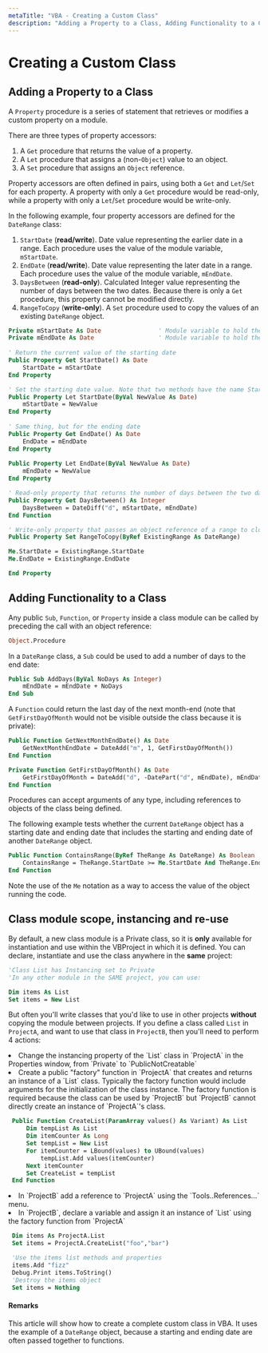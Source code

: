 ```yaml
---
metaTitle: "VBA - Creating a Custom Class"
description: "Adding a Property to a Class, Adding Functionality to a Class, Class module scope, instancing and re-use"
---
```


# Creating a Custom Class



## Adding a Property to a Class


A `Property` procedure is a series of statement that retrieves or modifies a custom property on a module.

There are three types of property accessors:

1. A `Get` procedure that returns the value of a property.
1. A `Let` procedure that assigns a (non-`Object`) value to an object.
1. A `Set` procedure that assigns an `Object` reference.

Property accessors are often defined in pairs, using both a `Get` and `Let`/`Set` for each property. A property with only a `Get` procedure would be read-only, while a property with only a `Let`/`Set` procedure would be write-only.

In the following example, four property accessors are defined for the `DateRange` class:

1. `StartDate` (**read/write**). Date value representing the earlier date in a range. Each procedure uses the value of the module variable, `mStartDate`.
1. `EndDate` (**read/write**). Date value representing the later date in a range. Each procedure uses the value of the module variable, `mEndDate`.
1. `DaysBetween` (**read-only**). Calculated Integer value representing the number of days between the two dates. Because there is only a `Get` procedure, this property cannot be modified directly.
1. `RangeToCopy` (**write-only**). A `Set` procedure used to copy the values of an existing `DateRange` object.

```vb
Private mStartDate As Date                ' Module variable to hold the starting date
Private mEndDate As Date                  ' Module variable to hold the ending date
  
' Return the current value of the starting date
Public Property Get StartDate() As Date
    StartDate = mStartDate
End Property

' Set the starting date value. Note that two methods have the name StartDate
Public Property Let StartDate(ByVal NewValue As Date)
    mStartDate = NewValue
End Property
  
' Same thing, but for the ending date
Public Property Get EndDate() As Date
    EndDate = mEndDate
End Property
  
Public Property Let EndDate(ByVal NewValue As Date)
    mEndDate = NewValue
End Property

' Read-only property that returns the number of days between the two dates
Public Property Get DaysBetween() As Integer
    DaysBetween = DateDiff("d", mStartDate, mEndDate)
End Function

' Write-only property that passes an object reference of a range to clone
Public Property Set RangeToCopy(ByRef ExistingRange As DateRange)

Me.StartDate = ExistingRange.StartDate
Me.EndDate = ExistingRange.EndDate

End Property

```



## Adding Functionality to a Class


Any public `Sub`, `Function`, or `Property` inside a class module can be called by preceding the call with an object reference:

```vb
Object.Procedure

```

In a `DateRange` class, a `Sub` could be used to add a number of days to the end date:

```vb
Public Sub AddDays(ByVal NoDays As Integer)
    mEndDate = mEndDate + NoDays
End Sub

```

A `Function` could return the last day of the next month-end (note that `GetFirstDayOfMonth` would not be visible outside the class because it is private):

```vb
Public Function GetNextMonthEndDate() As Date
    GetNextMonthEndDate = DateAdd("m", 1, GetFirstDayOfMonth())
End Function

Private Function GetFirstDayOfMonth() As Date
    GetFirstDayOfMonth = DateAdd("d", -DatePart("d", mEndDate), mEndDate)
End Function

```

Procedures can accept arguments of any type, including references to objects of the class being defined.

The following example tests whether the current `DateRange` object has a starting date and ending date that includes the starting and ending date of another `DateRange` object.

```vb
Public Function ContainsRange(ByRef TheRange As DateRange) As Boolean
    ContainsRange = TheRange.StartDate >= Me.StartDate And TheRange.EndDate <= Me.EndDate
End Function

```

Note the use of the `Me` notation as a way to access the value of the object running the code.



## Class module scope, instancing and re-use


By default, a new class module is a Private class, so it is **only** available for instantiation and use within the VBProject in which it is defined. You can declare, instantiate and use the class anywhere in the **same** project:

```vb
'Class List has Instancing set to Private
'In any other module in the SAME project, you can use:

Dim items As List
Set items = New List

```

But often you'll write classes that you'd like to use in other projects **without** copying the module between projects. If you define a class called `List` in `ProjectA`, and want to use that class in `ProjectB`, then you'll need to perform 4 actions:

<li>
Change the instancing property of the `List` class in `ProjectA` in the Properties window, from `Private` to `PublicNotCreatable`
</li>
<li>
Create a public "factory" function in `ProjectA` that creates and returns an instance of a `List` class. Typically the factory function would include arguments for the initialization of the class instance. The factory function is required because the class can be used by `ProjectB` but `ProjectB` cannot directly create an instance of `ProjectA`'s class.

```vb
 Public Function CreateList(ParamArray values() As Variant) As List
     Dim tempList As List
     Dim itemCounter As Long
     Set tempList = New List
     For itemCounter = LBound(values) to UBound(values) 
         tempList.Add values(itemCounter)
     Next itemCounter
     Set CreateList = tempList
 End Function

```


</li>
<li>
In `ProjectB` add a reference to `ProjectA` using the `Tools..References...` menu.
</li>
<li>
In `ProjectB`, declare a variable and assign it an instance of `List` using the factory function from `ProjectA`

```vb
 Dim items As ProjectA.List
 Set items = ProjectA.CreateList("foo","bar")

 'Use the items list methods and properties
 items.Add "fizz"
 Debug.Print items.ToString()
 'Destroy the items object
 Set items = Nothing

```


</li>



#### Remarks


This article will show how to create a complete custom class in VBA. It uses the example of a `DateRange` object, because a starting and ending date are often passed together to functions.

